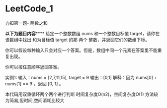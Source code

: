 # LeetCode_1
力扣第一题- 两数之和

********以下为题目内容************
给定一个整数数组 nums 和一个整数目标值 target，请你在该数组中找出 和为目标值 target  的那 两个 整数，并返回它们的数组下标。

你可以假设每种输入只会对应一个答案。但是，数组中同一个元素在答案里不能重复出现。

你可以按任意顺序返回答案。

实例1:
输入：nums = [2,7,11,15], target = 9
输出：[0,1]
解释：因为 nums[0] + nums[1] == 9 ，返回 [0, 1] 。

本代码用双重循环两个两个进行判断
时间复杂度O(n2)，空间复杂度O(1)
方法较为简易,但时间,空间消耗比较大


